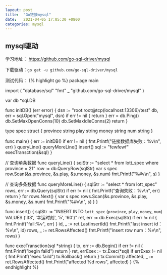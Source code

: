 ```yaml
---
layout: post
title:  "Go链接mysql"
date:   2021-04-05 17:05:30 +0800
categories: mysql
---
```

## mysql驱动
学习地址： https://github.com/go-sql-driver/mysql

下载驱动：`go get -u github.com/go-sql-driver/mysql`

测试代码：
{% highlight go %}
package main

import (
	"database/sql"
	"fmt"
	_ "github.com/go-sql-driver/mysql"
)

var db *sql.DB

func initDB() (err error) {
	dsn := "root:root@tcp(localhost:13306)/test"
	db, err = sql.Open("mysql", dsn)
	if err != nil {
		return
	}
	err = db.Ping()
	db.SetMaxOpenConns(10)
	db.SetMaxIdleConns(2)
	return
}

type spec struct {
	province string
	play     string
	money    string
	num      string
}

func main() {
	err := initDB()
	if err != nil {
		fmt.Printf("链接数据库失败：%v\n", err)
	}
	queryLine()
	queryMoreLine()
	insert()
	sql := "fewfewf"
	execTransction(&sql)
}

// 查询单条数据
func queryLine() {
	sqlStr := "select * from lott_spec where province = 21"
	row := db.QueryRow(sqlStr)
	var s spec
	row.Scan(&s.province, &s.play, &s.money, &s.num)
	fmt.Printf("%#v\n", s)
}

// 查询多条数据
func queryMoreLine() {
	sqlStr := "select * from lott_spec"
	rows, err := db.Query(sqlStr)
	if err != nil {
		fmt.Printf("查询失败：%v\n", err)
		return
	}
	for rows.Next() {
		var s spec
		rows.Scan(&s.province, &s.play, &s.money, &s.num)
		fmt.Printf("%#v\n", s)
	}
}

func insert() {
	sqlStr := "INSERT INTO `lott_spec` (`province`, `play`, `money`, `num`) VALUES ('33', '幸运时刻', '5', '60')"
	ret, err := db.Exec(sqlStr)
	if err != nil {
		fmt.Printf("fail:%v", err)
	}
	id, _ := ret.LastInsertId()
	fmt.Printf("last insert id：%v\n", id)
	rows, _ := ret.RowsAffected()
	fmt.Printf("insert row num：%v\n", rows)
}

func execTransction(sql *string) {
	tx, err := db.Begin()
	if err != nil {
		fmt.Printf("begin faild")
		return
	}
	ret, errExex := tx.Exec(*sql)
	if errExex != nil {
		fmt.Printf("exec faild")
		tx.Rollback()
		return
	}
	tx.Commit()
	affected, _ := ret.RowsAffected()
	fmt.Printf("affected %d rows", affected)
}
{% endhighlight %}
